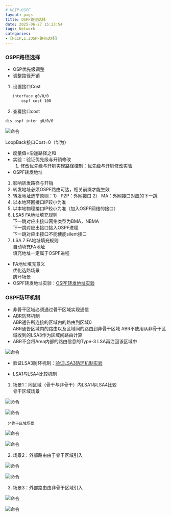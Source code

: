 ```yaml
---
# HCIP-OSPF
layout: pags
title: OSPF路径选择
date: 2025-06-27 15:23:54
tags: Network
categories: 
- [HCIP,1.2OSPF路径选择]
---
```


### OSPF路径选择

- OSP优先级调整
- 调整路径开销
1. 设置接口Cost  

```bash
   interface g0/0/0
       ospf cost 100
```
<!-- more -->
2. 查看接口cost

```bash
dis ospf inter g0/0/0
```

![命令](../imgs/OSPF/查看接口开销6.27.png)

LoopBack接口Cost=0（华为）

- 度量值=沿途路径之和
- 实验：验证优先级与开销修改
   1. 修改优先级与开销实现路径控制：[优先级与开销修改实验](https://symye.github.io/2025/06/27/%E4%BC%98%E5%85%88%E7%BA%A7%E4%B8%8E%E5%BC%80%E9%94%80%E4%BF%AE%E6%94%B9%E5%AE%9E%E9%AA%8C/)
- OSPF转发地址
1. 影响转发路径与开销
2. 转发地址必须OSPF路由可达，相关前缀才能生效
3. 转发地址选举原则：1） P2P：外网接口  2） MA：外网接口对应的下一跳
4.  以本地环回接口IP较小为准
5.  以本地物理接口IP较小为准（加入OSPF网络的接口）
6.  LSA5 FA地址填充规则   
     下一跳对应出接口网络类型为BMA，NBMA  
     下一跳对应出接口接入OSPF进程  
     下一跳对应出接口不能使能silent接口  
7.  LSA 7 FA地址填充规则  
     自动填充FA地址  
     填充地址一定属于OSPF进程
-  FA地址填充意义  
     优化选路场景  
     防环场景  
- OSPF转发地址实验：[OSPF转发地址实验](https://symye.github.io/2025/06/27/OSPF%E8%BD%AC%E5%8F%91%E5%9C%B0%E5%9D%80%E5%AE%9E%E9%AA%8C%E5%92%8CLSA3%E9%98%B2%E7%8E%AF%E6%9C%BA%E5%88%B6%E5%AE%9E%E9%AA%8C/) 
 
### OSPF防环机制

- 非骨干区域必须通过骨干区域实现通信
- ABR防环机制  
    ABR通告所连接的区域内的路由到区域0  
    ABR通告区域内的路由以及区域间的路由到非骨干区域
    ABR不使用从非骨干区域收到的LSA3作为区域间路由计算  
- ABR不会将Area内部的路由信息的Type-3 LSA再注回该区域中

![命令](../imgs/OSPF/ABR防环6.27.png)

- 验证LSA3防环机制：[验证LSA3防环机制实验](https://symye.github.io/2025/06/27/OSPF%E8%BD%AC%E5%8F%91%E5%9C%B0%E5%9D%80%E5%AE%9E%E9%AA%8C%E5%92%8CLSA3%E9%98%B2%E7%8E%AF%E6%9C%BA%E5%88%B6%E5%AE%9E%E9%AA%8C/)

- LSA1与LSA4比较机制
1. 场景1：同区域（骨干与非骨干）内LSA1与LSA4比较  
    骨干区域场景  

![命令](../imgs/OSPF/骨干区域LSA1与LSA4比较6.27.png)

![命令](../imgs/OSPF/骨干区域LSA1与LSA4比较2.png)

     非骨干区域场景

![命令](../imgs/OSPF/非骨干区域LSA1与LSA4比较1.png)

![命令](../imgs/OSPF/非骨干区域LSA1与LSA4比较2.png)

2. 场景2：外部路由由于骨干区域引入

![命令](../imgs/OSPF/外部路由由骨干区域引进1.png)

![命令](../imgs/OSPF/外部路由由骨干区域引进2.png)

3. 场景3：外部路由由非骨干区域引入

![命令](../imgs/OSPF/外部路由非骨干区域引进1.png)

![命令](../imgs/OSPF/外部路由非骨干区域引进2.png)

